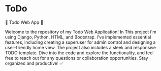 # ToDo

📝 Todo Web App 📅

Welcome to the repository of my Todo Web Application! In This project i'm using Django, Python, HTML, and Bootstrap. I've implemented essential features, including creating a superuser for admin control and designing a user-friendly home view. The project also includes a sleek and responsive TODO template. Dive into the code and explore the functionality, and feel free to reach out for any questions or collaboration opportunities. Stay organized and productive! ✅
